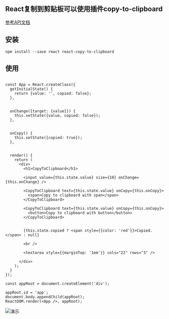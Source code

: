 ## React复制到剪贴板可以使用插件copy-to-clipboard

[参考API文档](https://www.npmjs.com/package/react-copy-to-clipboard)

## 安装
```
npm install --save react react-copy-to-clipboard
```

## 使用
```

const App = React.createClass({
  getInitialState() {
    return {value: '', copied: false};
  },


  onChange({target: {value}}) {
    this.setState({value, copied: false});
  },


  onCopy() {
    this.setState({copied: true});
  },


  render() {
    return (
      <div>
        <h1>CopyToClipboard</h1>

        <input value={this.state.value} size={10} onChange={this.onChange} /> 

        <CopyToClipboard text={this.state.value} onCopy={this.onCopy}>
          <span>Copy to clipboard with span</span>
        </CopyToClipboard> 

        <CopyToClipboard text={this.state.value} onCopy={this.onCopy}>
          <button>Copy to clipboard with button</button>
        </CopyToClipboard> 


        {this.state.copied ? <span style={{color: 'red'}}>Copied.</span> : null}

        <br />

        <textarea style={{marginTop: '1em'}} cols="22" rows="3" />

      </div>
    );
  }
});

const appRoot = document.createElement('div');

appRoot.id = 'app';
document.body.appendChild(appRoot);
ReactDOM.render(<App />, appRoot);
```


![演示](http://upload-images.jianshu.io/upload_images/3229842-7a6a0942e56edc92.gif?imageMogr2/auto-orient/strip)



